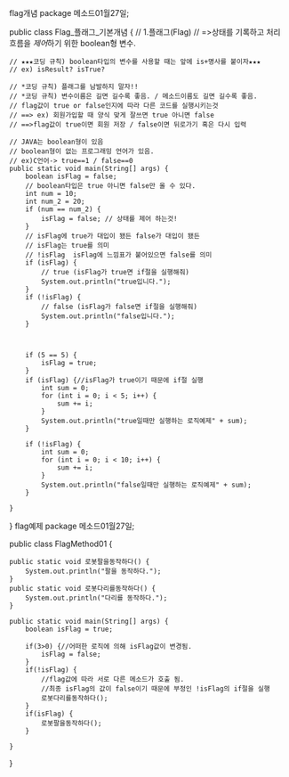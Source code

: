 flag개념
package 메소드01월27일;

public class Flag_플래그_기본개념 {
	// 1.플래그(Flag)
	// =>상태를 기록하고 처리 흐름을 *제어*하기 위한 boolean형 변수.

	// ★★★코딩 규칙) boolean타입의 변수를 사용할 때는 앞에 is+명사를 붙이자★★★
	// ex) isResult? isTrue?

	// *코딩 규칙) 플래그를 남발하지 말자!!
	// *코딩 규칙) 변수이름은 길면 길수록 좋음. / 메소드이름도 길면 길수록 좋음.
	// flag값이 true or false인지에 따라 다른 코드를 실행시키는것
	// ==> ex) 회원가입할 때 양식 맞게 잘쓰면 true 아니면 false
	// ==>flag값이 true이면 회원 저장 / false이면 뒤로가기 혹은 다시 입력
    
	// JAVA는 boolean형이 있음
	// boolean형이 없는 프로그래밍 언어가 있음.
	// ex)C언어-> true==1 / false==0
	public static void main(String[] args) {
		boolean isFlag = false;
		// boolean타입은 true 아니면 false만 올 수 있다.
		int num = 10;
		int num_2 = 20;
		if (num == num_2) {
			isFlag = false; // 상태를 제어 하는것!
		}
		// isFlag에 true가 대입이 됐든 false가 대입이 됐든 
		// isFlag는 true를 의미
		// !isFlag  isFlag에 느낌표가 붙어있으면 false를 의미
		if (isFlag) {
			// true (isFlag가 true면 if절을 실행해줘)
			System.out.println("true입니다.");
		}
		if (!isFlag) {
			// false (isFlag가 false면 if절을 실행해줘)
			System.out.println("false입니다.");
		}
		
		
		
		if (5 == 5) {
			isFlag = true;
		}
		if (isFlag) {//isFlag가 true이기 때문에 if절 실행
			int sum = 0;
			for (int i = 0; i < 5; i++) {
				sum += i;
			}
			System.out.println("true일때만 실행하는 로직예제" + sum);
		}

		if (!isFlag) {
			int sum = 0;
			for (int i = 0; i < 10; i++) {
				sum += i;
			}
			System.out.println("false일때만 실행하는 로직예제" + sum);
		}

	}

}
flag예제
package 메소드01월27일;

public class FlagMethod01 {
	
	
	public static void 로봇팔을동작하다() {
		System.out.println("팔을 동작하다.");
	}
	public static void 로봇다리를동작하다() {
		System.out.println("다리를 동작하다.");
	}

	public static void main(String[] args) {
		boolean isFlag = true;
		
		if(3>0) {//어떠한 로직에 의해 isFlag값이 변경됨.
			isFlag = false;
		}
		if(!isFlag) {
			//flag값에 따라 서로 다른 메소드가 호출 됨.
			//최종 isFlag의 값이 false이기 때문에 부정인 !isFlag의 if절을 실행
			로봇다리를동작하다();
		}
		if(isFlag) {
			로봇팔을동작하다();
		}

	}

}